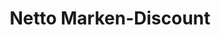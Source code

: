 ---
title: "Netto Marken-Discount"
url: /landsberg-am-lech/netto-marken-discount-augsburger-strasse/
shop: Supermarkt
---